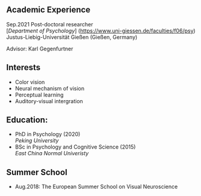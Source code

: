 Academic Experience
-------------
Sep.2021         Post-doctoral researcher  
[*Department of Psychology*] (https://www.uni-giessen.de/faculties/f06/psy)
Justus-Liebig-Universität Gießen (Gießen, Germany)
 
Advisor: Karl Gegenfurtner



Interests
-------------
- Color vision
- Neural mechanism of vision
- Perceptual learning
- Auditory-visual intergration



Education:
-------------
  - PhD in Psychology (2020)  
    *Peking University*  
  - BSc in Psychology and Cognitive Science (2015)  
    *East China Normal Univeristy*
  
  
  
Summer School
-------------
- Aug.2018: The European Summer School on Visual Neuroscience

